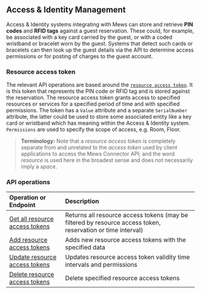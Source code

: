 ## Access & Identity Management

Access & Identity systems integrating with Mews can store and retrieve **PIN codes** and **RFID tags** against a guest reservation.
These could, for example, be associated with a key card carried by the guest, or with a coded wristband or bracelet worn by the guest.
Systems that detect such cards or bracelets can then look up the guest details via the API to determine access permissions or for posting of charges to the guest account.

### Resource access token

The relevant API operations are based around the [`resource access token`](../operations/resourceaccesstokens.md#resource-access-token). It is this token that represents the PIN code or RFID tag and is stored against the reservation.
The resource access token grants access to specified resources or services for a specified period of time and with specified permissions.
The token has a `Value` attribute and a separate `SerialNumber` attribute, the latter could be used to store some associated entity like a key card or wristband which has meaning within the Access & Identity system.
`Permissions` are used to specify the scope of access, e.g. Room, Floor.

> **Terminology:** Note that a _resource access token_ is completely separate from and unrelated to the _access token_ used by client applications to access the Mews Connector API; and the word _resource_ is used here in the broadest sense and does not necessarily imply a _space_.

### API operations

| Operation or Endpoint | Description |
| :-- | :-- |
| [Get all resource access tokens](../operations/resourceaccesstokens.md#get-all-resource-access-tokens) | Returns all resource access tokens (may be filtered by resource access token, reservation or time interval) |
| [Add resource access tokens](../operations/resourceaccesstokens.md#add-resource-access-tokens) | Adds new resource access tokens with the specified data |
| [Update resource access tokens](../operations/resourceaccesstokens.md#update-resource-access-tokens) | Updates resource access token validity time intervals and permissions |
| [Delete resource access tokens](../operations/resourceaccesstokens.md#delete-resource-access-tokens) | Delete specified resource access tokens |
